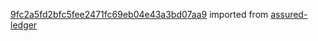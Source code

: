 [9fc2a5fd2bfc5fee2471fc69eb04e43a3bd07aa9](https://github.com/insolar/assured-ledger/commit/9fc2a5fd2bfc5fee2471fc69eb04e43a3bd07aa9) imported from [assured-ledger](https://github.com/insolar/assured-ledger)
